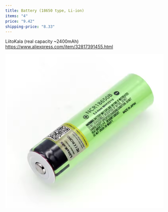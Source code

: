 ```yaml
---
title: Battery (18650 type, Li-ion)
items: "4"
price: "9.42"
shipping-price: "8.33"
---
```

LiitoKala (real capacity ~2400mAh)
https://www.aliexpress.com/item/32817391455.html

![](img/Screenshot%202024-12-29%20at%2021.02.50.png)



